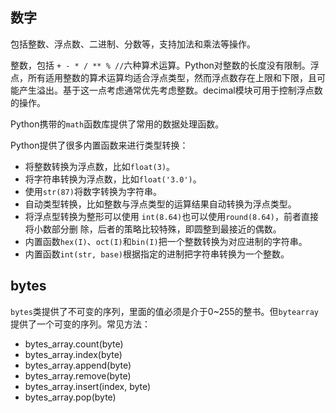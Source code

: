 ## 数字

包括整数、浮点数、二进制、分数等，支持加法和乘法等操作。

整数，包括 `+ - * / ** % //`六种算术运算。Python对整数的长度没有限制。浮点，所有适用整数的算术运算均适合浮点类型，然而浮点数存在上限和下限，且可能产生溢出。基于这一点考虑通常优先考虑整数。decimal模块可用于控制浮点数的操作。

Python携带的`math`函数库提供了常用的数据处理函数。

Python提供了很多内置函数来进行类型转换：

- 将整数转换为浮点数，比如`float(3)`。
- 将字符串转换为浮点数，比如`float('3.0')`。
- 使用`str(87)`将数字转换为字符串。
- 自动类型转换，比如整数与浮点类型的运算结果自动转换为浮点类型。
- 将浮点型转换为整形可以使用 `int(8.64)`也可以使用`round(8.64)`，前者直接将小数部分删
  除，后者的策略比较特殊，即圆整到最接近的偶数。
- 内置函数`hex(I)`、`oct(I)`和`bin(I)`把一个整数转换为对应进制的字符串。
- 内置函数`int(str, base)`根据指定的进制把字符串转换为一个整数。


## bytes

`bytes`类提供了不可变的序列，里面的值必须是介于0~255的整书。但`bytearray`提供了一个可变的序列。常见方法：

- bytes_array.count(byte)
- bytes_array.index(byte)
- bytes_array.append(byte)
- bytes_array.remove(byte)
- bytes_array.insert(index, byte)
- bytes_array.pop(byte)
